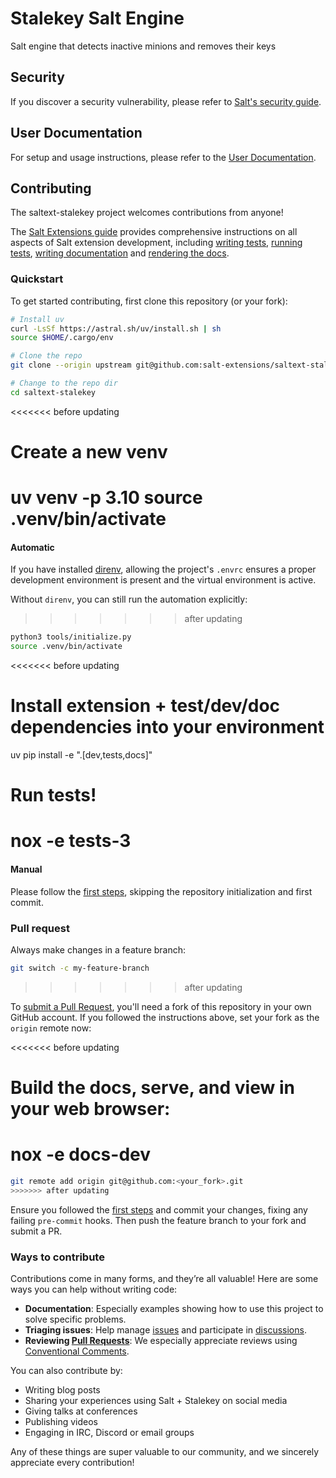 # Stalekey Salt Engine

Salt engine that detects inactive minions and removes their keys

## Security

If you discover a security vulnerability, please refer
to [Salt's security guide][security].

## User Documentation

For setup and usage instructions, please refer to the
[User Documentation][docs].

## Contributing

The saltext-stalekey project welcomes contributions from anyone!

The [Salt Extensions guide][salt-extensions-guide] provides comprehensive instructions on all aspects
of Salt extension development, including [writing tests][writing-tests], [running tests][running-tests],
[writing documentation][writing-docs] and [rendering the docs][rendering-docs].

### Quickstart

To get started contributing, first clone this repository (or your fork):

```bash
# Install uv
curl -LsSf https://astral.sh/uv/install.sh | sh
source $HOME/.cargo/env

# Clone the repo
git clone --origin upstream git@github.com:salt-extensions/saltext-stalekey.git

# Change to the repo dir
cd saltext-stalekey
```

<<<<<<< before updating
# Create a new venv
uv venv -p 3.10
source .venv/bin/activate
=======
#### Automatic
If you have installed [direnv][direnv], allowing the project's `.envrc` ensures
a proper development environment is present and the virtual environment is active.

Without `direnv`, you can still run the automation explicitly:
>>>>>>> after updating

```bash
python3 tools/initialize.py
source .venv/bin/activate
```

<<<<<<< before updating
# Install extension + test/dev/doc dependencies into your environment
uv pip install -e ".[dev,tests,docs]"

# Run tests!
nox -e tests-3
=======
#### Manual
Please follow the [first steps][first-steps], skipping the repository initialization and first commit.

### Pull request

Always make changes in a feature branch:

```bash
git switch -c my-feature-branch
```
>>>>>>> after updating

To [submit a Pull Request][submitting-pr], you'll need a fork of this repository in
your own GitHub account. If you followed the instructions above,
set your fork as the `origin` remote now:

<<<<<<< before updating
# Build the docs, serve, and view in your web browser:
nox -e docs-dev
=======
```bash
git remote add origin git@github.com:<your_fork>.git
>>>>>>> after updating
```

Ensure you followed the [first steps][first-steps] and commit your changes, fixing any
failing `pre-commit` hooks. Then push the feature branch to your fork and submit a PR.

### Ways to contribute

Contributions come in many forms, and they’re all valuable! Here are some ways you can help
without writing code:

* **Documentation**: Especially examples showing how to use this project
  to solve specific problems.
* **Triaging issues**: Help manage [issues][issues] and participate in [discussions][discussions].
* **Reviewing [Pull Requests][PRs]**: We especially appreciate reviews using [Conventional Comments][comments].

You can also contribute by:

* Writing blog posts
* Sharing your experiences using Salt + Stalekey
  on social media
* Giving talks at conferences
* Publishing videos
* Engaging in IRC, Discord or email groups

Any of these things are super valuable to our community, and we sincerely
appreciate every contribution!

[security]: https://github.com/saltstack/salt/blob/master/SECURITY.md
[salt-extensions-guide]: https://salt-extensions.github.io/salt-extension-copier/
[writing-tests]: https://salt-extensions.github.io/salt-extension-copier/topics/testing/writing.html
[running-tests]: https://salt-extensions.github.io/salt-extension-copier/topics/testing/running.html
[writing-docs]: https://salt-extensions.github.io/salt-extension-copier/topics/documenting/writing.html
[rendering-docs]: https://salt-extensions.github.io/salt-extension-copier/topics/documenting/building.html
[first-steps]: https://salt-extensions.github.io/salt-extension-copier/topics/creation.html#initialize-the-python-virtual-environment
[submitting-pr]: https://docs.github.com/en/pull-requests/collaborating-with-pull-requests/proposing-changes-to-your-work-with-pull-requests/creating-a-pull-request-from-a-fork
[direnv]: https://direnv.net
[issues]: https://github.com/salt-extensions/saltext-stalekey/issues
[PRs]: https://github.com/salt-extensions/saltext-stalekey/pulls
[discussions]: https://github.com/salt-extensions/saltext-stalekey/discussions
[comments]: https://conventionalcomments.org/
[docs]: https://salt-extensions.github.io/saltext-stalekey/
